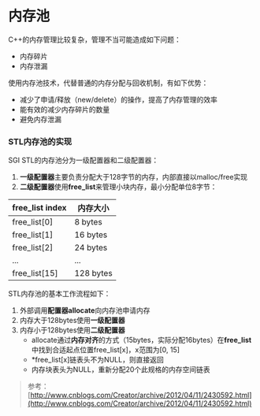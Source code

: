 # 内存池

C++的内存管理比较复杂，管理不当可能造成如下问题：
* 内存碎片
* 内存泄漏

使用内存池技术，代替普通的内存分配与回收机制，有如下优势：
* 减少了申请/释放（new/delete）的操作，提高了内存管理的效率
* 能有效的减少内存碎片的数量
* 避免内存泄漏

### STL内存池的实现
SGI STL的内存池分为一级配置器和二级配置器：
1. **一级配置器**主要负责分配大于128字节的内存，内部直接以malloc/free实现
2. **二级配置器**使用**free_list**来管理小块内存，最小分配单位8字节：

|free_list index|内存大小|
|---|---|
| free_list[0] | 8 bytes|
| free_list[1] | 16 bytes|
| free_list[2] | 24 bytes|
| ... | ...|
| free_list[15] | 128 bytes|

STL内存池的基本工作流程如下：
1. 外部调用**配置器allocate**向内存池申请内存
2. 内存大于128bytes使用**一级配置器**
3. 内存小于128bytes使用**二级配置器**
    * allocate通过**内存对齐**的方式（15bytes，实际分配16bytes）在**free_list**中找到合适起点位置free_list[x]，x范围为[0, 15]
    * \*free_list[x]链表头不为NULL，则直接返回
    * 内存块表头为NULL，重新分配20个此规格的内存空间链表


> 参考：[http://www.cnblogs.com/Creator/archive/2012/04/11/2430592.html](http://www.cnblogs.com/Creator/archive/2012/04/11/2430592.html)

